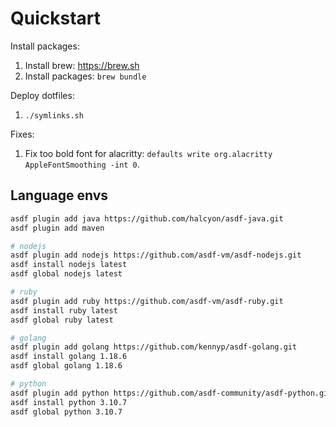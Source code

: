 # Quickstart

Install packages:
1. Install brew: https://brew.sh
2. Install packages: `brew bundle`

Deploy dotfiles:
1. `./symlinks.sh`

Fixes:
1. Fix too bold font for alacritty: `defaults write org.alacritty AppleFontSmoothing -int 0`.

## Language envs

```bash
asdf plugin add java https://github.com/halcyon/asdf-java.git
asdf plugin add maven

# nodejs
asdf plugin add nodejs https://github.com/asdf-vm/asdf-nodejs.git
asdf install nodejs latest
asdf global nodejs latest

# ruby
asdf plugin add ruby https://github.com/asdf-vm/asdf-ruby.git
asdf install ruby latest
asdf global ruby latest

# golang
asdf plugin add golang https://github.com/kennyp/asdf-golang.git
asdf install golang 1.18.6
asdf global golang 1.18.6

# python
asdf plugin add python https://github.com/asdf-community/asdf-python.git
asdf install python 3.10.7
asdf global python 3.10.7
```
